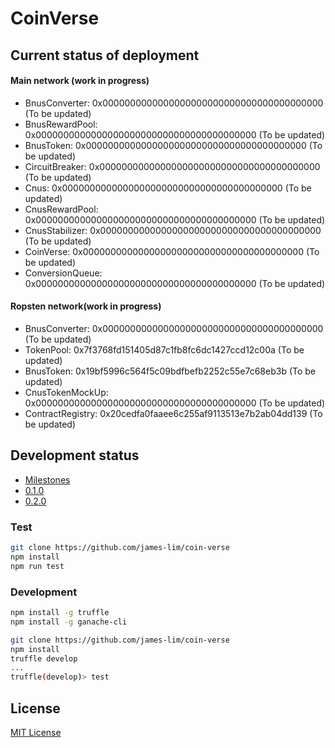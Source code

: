 # CoinVerse

## Current status of deployment

#### Main network (work in progress)
- BnusConverter: 0x0000000000000000000000000000000000000000 (To be updated)
- BnusRewardPool: 0x0000000000000000000000000000000000000000 (To be updated)
- BnusToken: 0x0000000000000000000000000000000000000000 (To be updated)
- CircuitBreaker: 0x0000000000000000000000000000000000000000 (To be updated)
- Cnus: 0x0000000000000000000000000000000000000000 (To be updated)
- CnusRewardPool: 0x0000000000000000000000000000000000000000 (To be updated)
- CnusStabilizer: 0x0000000000000000000000000000000000000000 (To be updated)
- CoinVerse: 0x0000000000000000000000000000000000000000 (To be updated)
- ConversionQueue: 0x0000000000000000000000000000000000000000 (To be updated)

#### Ropsten network(work in progress)

- BnusConverter: 0x0000000000000000000000000000000000000000 (To be updated)
- TokenPool: 0x7f3768fd151405d87c1fb8fc6dc1427ccd12c00a (To be updated)
- BnusToken: 0x19bf5996c564f5c09bdfbefb2252c55e7c68eb3b (To be updated)
- CnusTokenMockUp: 0x0000000000000000000000000000000000000000 (To be updated)
- ContractRegistry: 0x20cedfa0faaee6c255af9113513e7b2ab04dd139 (To be updated)

## Development status

- [Milestones](https://github.com/James-Lim/coin-verse/milestones)
- [0.1.0](https://github.com/james-lim/coin-verse/projects/1)
- [0.2.0](https://github.com/james-lim/coin-verse/projects/2)

### Test

```bash
git clone https://github.com/james-lim/coin-verse
npm install
npm run test
```
### Development

```bash
npm install -g truffle
npm install -g ganache-cli

git clone https://github.com/james-lim/coin-verse
npm install
truffle develop
...
truffle(develop)> test
```

## License

[MIT License](LICENSE)

